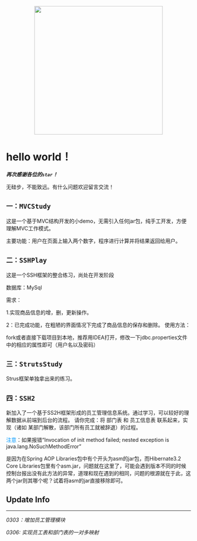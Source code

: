 

<div align=center><img width="350" height="350" src="http://github.global.ssl.fastly.net/images/modules/logos_page/GitHub-Mark.png"/></div>


hello world！
=============


*****再次感谢各位的`star`！***** 


无硅步，不能致远。有什么问题欢迎留言交流！

`一：MVCStudy`
----------

这是一个基于MVC结构开发的小demo，无需引入任何jar包，纯手工开发，方便理解MVC工作模式。

主要功能：用户在页面上输入两个数字，程序进行计算并将结果返回给用户。


`二：SSHPlay`
--------
这是一个SSH框架的整合练习，尚处在开发阶段

数据库：MySql

需求：

1.实现商品信息的增，删，更新操作。

2：已完成功能，在粗陋的界面情况下完成了商品信息的保存和删除。
使用方法：

fork或者直接下载项目到本地，推荐用IDEA打开，修改一下jdbc.properties文件中的相应的属性即可（用户名以及密码）


`三：StrutsStudy`
-----------

Strus框架单独拿出来的练习。


`四：SSH2`
--------

新加入了一个基于SS2H框架形成的员工管理信息系统。通过学习，可以较好的理解数据从前端到后台的流程。
请你完成：将 部门表 和 员工信息表 联系起来，实现（诸如 某部门解散，该部门所有员工就被辞退）的过程。


<font color=#0099ff>注意</font>：如果报错“Invocation of init method failed; nested exception is java.lang.NoSuchMethodError”</p>
是因为在Spring AOP Libraries包中有个开头为asm的jar包，而Hibernate3.2 Core Libraries包里有个asm.jar，问题就在这里了，可能会遇到版本不同的时候控制台报出没有此方法的异常，道理和现在遇到的相同，问题的根源就在于此，这两个jar则其哪个呢？试着将asm的jar直接移除即可。</p>




## Update Info 
-----------



_0303：增加员工管理模块_

_0306: 实现员工表和部门表的一对多映射_
